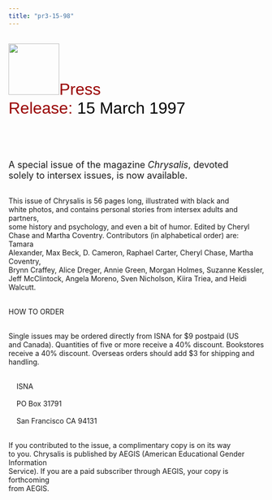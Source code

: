 ```yaml
---
title: "pr3-15-98"
---
```


<br><IMG SRC="/img/logo100.gif" HEIGHT="101" WIDTH="100" /><FONT FACE="Arial,Helvetica"><FONT SIZE="+3"><FONT COLOR="#990000">Press<br>Release: </FONT><FONT COLOR="#000000">15 March 1997</FONT></FONT></FONT><br>  
<br>&nbsp;<br><br>

<FONT SIZE="+1">A special issue of the magazine <I>Chrysalis</I>, devoted<br>solely to intersex issues, is now available.</FONT><br><br>

This issue of Chrysalis is 56 pages long, illustrated with black and<br>white photos, and contains personal stories from intersex adults and partners,<br>some history and psychology, and even a bit of humor. Edited by Cheryl<br>Chase and Martha Coventry. Contributors (in alphabetical order) are: Tamara<br>Alexander, Max Beck, D. Cameron, Raphael Carter, Cheryl Chase, Martha Coventry,<br>Brynn Craffey, Alice Dreger, Annie Green, Morgan Holmes, Suzanne Kessler,<br>Jeff McClintock, Angela Moreno, Sven Nicholson, Kiira Triea, and Heidi<br>Walcutt.<br><br>

<span class="caps">HOW</span> TO <span class="caps">ORDER</span><br><br>

Single issues may be ordered directly from <span class="caps">ISNA</span> for $9 postpaid (US<br>and Canada). Quantities of five or more receive a 40% discount. Bookstores<br>receive a 40% discount. Overseas orders should add $3 for shipping and<br>handling.<br><br>

&nbsp;&nbsp;&nbsp; <span class="caps">ISNA</span><br>  
&nbsp;&nbsp;&nbsp; PO Box 31791<br>  
&nbsp;&nbsp;&nbsp; San Francisco CA 94131<br><br>

If you contributed to the issue, a complimentary copy is on its way<br>to you. Chrysalis is published by <span class="caps">AEGIS</span> (American Educational Gender Information<br>Service). If you are a paid subscriber through <span class="caps">AEGIS</span>, your copy is forthcoming<br>from <span class="caps">AEGIS</span>.<br>  
&nbsp;<br>